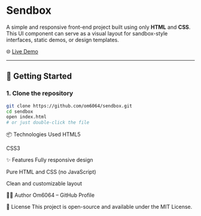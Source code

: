 # Sendbox

A simple and responsive front-end project built using only **HTML** and **CSS**. This UI component can serve as a visual layout for sandbox-style interfaces, static demos, or design templates.

🌐 [Live Demo](https://om6064.github.io/sendbox/)

---

## 🚀 Getting Started

### 1. Clone the repository

```bash
git clone https://github.com/om6064/sendbox.git
cd sendbox
open index.html
# or just double-click the file
```
📦 Technologies Used
HTML5

CSS3

✨ Features
Fully responsive design

Pure HTML and CSS (no JavaScript)

Clean and customizable layout

🧑‍💻 Author
Om6064 – GitHub Profile

📄 License
This project is open-source and available under the MIT License.


